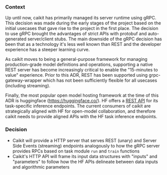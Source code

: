 ### Context

Up until now, caikit has primarily managed its server runtime using gRPC. This decision was made during the early stages of the project based on the initial usecases that gave rise to the project in the first place. The decision to use gRPC brought the advantages of strict APIs with protobuf and auto-generated server/client stubs. The main downside of the gRPC decision has been that as a technology it's less well known than REST and the developer experience has a steeper learning curve.

As caikit moves to being a general-purpose framework for managing production-grade model definitions and operations, supporting a native REST server has become increasingly critical to enable the "15-minutes to value" experience. Prior to this ADR, REST has been supported using grpc-gateway-wrapper which has not been sufficiently flexible for all usecases (including streaming).

Finally, the most popular open model hosting framework at the time of this ADR is huggingface (https://huggingface.co/). HF offers a [REST API](huggingface.co/docs/api-inference/detailed_parameters) for its task-specific inference endpoints. The current consumers of caikit are strategically aligned with HF for open-model collaboration, and therefore caikit needs to provide aligned APIs with the HF task inference endpoints.

### Decision

* Caikit will provide a HTTP server that serves REST (unary) and Server Side Events (streaming) endpoints analogously to how the gRPC server provides RPCs based on task module `run` and `train` functions
* Caikit's HTTP API will frame its input data structures with "inputs" and "parameters" to follow how the HF APIs delineate between data inputs and algorithmic parameters